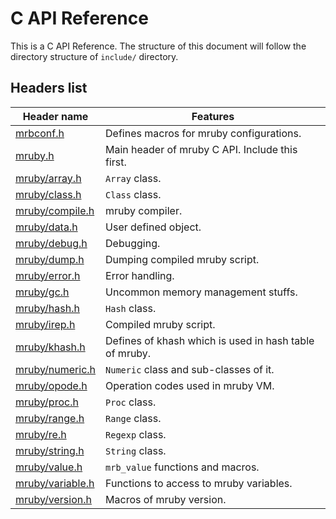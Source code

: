 # C API Reference

This is a C API Reference.
The structure of this document will follow the directory structure of `include/` directory.

## Headers list
Header name|Features
-----------|--------
[mrbconf.h](../mrbconf/README.md)|Defines macros for mruby configurations.
[mruby.h](./mruby.h.md)|Main header of mruby C API. Include this first.
[mruby/array.h](./mruby/array.h.md)|`Array` class.
[mruby/class.h](./mruby/class.h.md)|`Class` class.
[mruby/compile.h](./mruby/compile.h.md)|mruby compiler.
[mruby/data.h](./mruby/data.h.md)|User defined object.
[mruby/debug.h](./mruby/debug.h.md)|Debugging.
[mruby/dump.h](./mruby/dump.h.md)|Dumping compiled mruby script.
[mruby/error.h](./mruby/error.h.md)|Error handling.
[mruby/gc.h](./mruby/gc.h.md)|Uncommon memory management stuffs.
[mruby/hash.h](./mruby/hash.h.md)|`Hash` class.
[mruby/irep.h](./mruby/irep.h.md)|Compiled mruby script.
[mruby/khash.h](./mruby/khash.h.md)|Defines of khash which is used in hash table of mruby.
[mruby/numeric.h](./mruby/numeric.h.md)|`Numeric` class and sub-classes of it.
[mruby/opode.h](./mruby/opcode.h.md)|Operation codes used in mruby VM.
[mruby/proc.h](./mruby/proc.h.md)|`Proc` class.
[mruby/range.h](./mruby/range.h.md)|`Range` class.
[mruby/re.h](./mruby/re.h.md)|`Regexp` class.
[mruby/string.h](./mruby/string.h.md)|`String` class.
[mruby/value.h](./mruby/value.h.md)|`mrb_value` functions and macros.
[mruby/variable.h](./mruby/variable.h.md)|Functions to access to mruby variables.
[mruby/version.h](./mruby/version.h.md)|Macros of mruby version.
